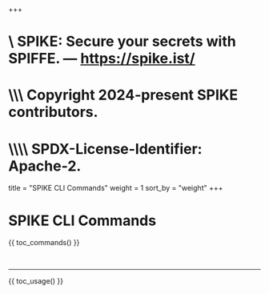 +++
#    \\ SPIKE: Secure your secrets with SPIFFE. — https://spike.ist/
#  \\\\\ Copyright 2024-present SPIKE contributors.
# \\\\\\\ SPDX-License-Identifier: Apache-2.

title = "SPIKE CLI Commands"
weight = 1
sort_by = "weight"
+++

# SPIKE CLI Commands

{{ toc_commands() }}

<p>&nbsp;</p>

----

{{ toc_usage() }}